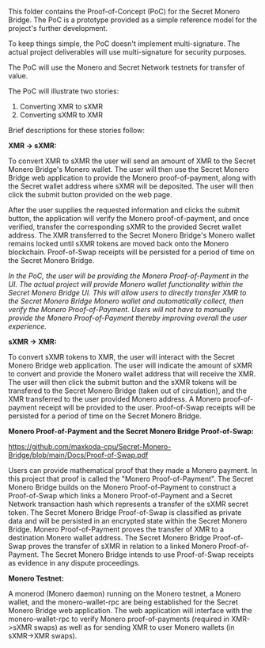 This folder contains the Proof-of-Concept (PoC) for the Secret Monero Bridge.
The PoC is a prototype provided as a simple reference model for the project's further development.

To keep things simple, the PoC doesn't implement multi-signature. The actual project deliverables will use multi-signature for security purposes.

The PoC will use the Monero and Secret Network testnets for transfer of value.

The PoC will illustrate two stories:

1. Converting XMR to sXMR
2. Converting sXMR to XMR

Brief descriptions for these stories follow:

**XMR -> sXMR:**

To convert XMR to sXMR the user will send an amount of XMR to the Secret Monero Bridge's Monero wallet. 
The user will then use the Secret Monero Bridge web application to provide the Monero proof-of-payment, along with the Secret wallet address
where sXMR will be deposited. The user will then click the submit button provided on the web page.

After the user supplies the requested information and clicks the submit button, the application will verify the Monero proof-of-payment, and once verified,
transfer the corresponding sXMR to the provided Secret wallet address. The XMR transferred to the Secret Monero Bridge's Monero wallet remains locked until 
sXMR tokens are moved back onto the Monero blockchain. Proof-of-Swap receipts will be persisted for a period of time on the Secret Monero Bridge.

*In the PoC, the user will be providing the Monero Proof-of-Payment in the UI. The actual project will provide Monero wallet functionality within the Secret Monero Bridge UI. This will allow users to directly transfer XMR to the Secret Monero Bridge Monero wallet and automatically collect, then verify the Monero Proof-of-Payment. Users will not have to manually provide the Monero Proof-of-Payment thereby improving overall the user experience.*

**sXMR -> XMR:**

To convert sXMR tokens to XMR, the user will interact with the Secret Monero Bridge web application. The user will indicate the amount of sXMR to convert and provide the Monero wallet address that will receive the XMR. The user will then click the submit button and the sXMR tokens will be transfered to the Secret Monero Bridge (taken out of circulation), and the XMR transferred to the user provided Monero address. A Monero proof-of-payment receipt will be provided to the user. Proof-of-Swap receipts will be persisted for a period of time on the Secret Monero Bridge.

**Monero Proof-of-Payment and the Secret Monero Bridge Proof-of-Swap:**

https://github.com/maxkoda-cpu/Secret-Monero-Bridge/blob/main/Docs/Proof-of-Swap.pdf

Users can provide mathematical proof that they made a Monero payment. In this project that proof is called the "Monero Proof-of-Payment".
The Secret Monero Bridge builds on the Monero Proof-of-Payment to construct a Proof-of-Swap which links a Monero Proof-of-Payment and a Secret Network transaction hash which represents a transfer of the sXMR secret token. The Secret Monero Bridge Proof-of-Swap is classified as private data and will be persisted in an encrypted state within the Secret Monero Bridge. Monero Proof-of-Payment proves the transfer of XMR to a destination Monero wallet address. The Secret Monero Bridge Proof-of-Swap proves the transfer of sXMR in relation to a linked Monero Proof-of-Payment. The Secret Monero Bridge intends to use Proof-of-Swap receipts as evidence in any dispute proceedings.

**Monero Testnet:**

A monerod (Monero daemon) running on the Monero testnet, a Monero wallet, and the monero-wallet-rpc are being established for the Secret Monero Bridge web application. The web application will interface with the monero-wallet-rpc to verify Monero proof-of-payments (required in XMR->sXMR swaps) as well as for sending XMR to user Monero wallets (in sXMR->XMR swaps).



